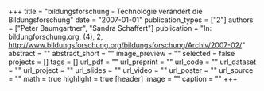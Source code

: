 +++
title = "bildungsforschung - Technologie verändert die Bildungsforschung"
date = "2007-01-01"
publication_types = ["2"]
authors = ["Peter Baumgartner", "Sandra Schaffert"]
publication = "In: bildungforschung.org, (4), 2, http://www.bildungsforschung.org/bildungsforschung/Archiv/2007-02/"
abstract = ""
abstract_short = ""
image_preview = ""
selected = false
projects = []
tags = []
url_pdf = ""
url_preprint = ""
url_code = ""
url_dataset = ""
url_project = ""
url_slides = ""
url_video = ""
url_poster = ""
url_source = ""
math = true
highlight = true
[header]
image = ""
caption = ""
+++
